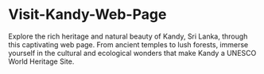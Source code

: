 # Visit-Kandy-Web-Page
Explore the rich heritage and natural beauty of Kandy, Sri Lanka, through this captivating web page. From ancient temples to lush forests, immerse yourself in the cultural and ecological wonders that make Kandy a UNESCO World Heritage Site.
